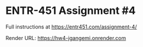 # ENTR-451 Assignment #4

Full instructions at https://entr451.com/assignment-4/

Render URL: https://hw4-jgangemi.onrender.com
